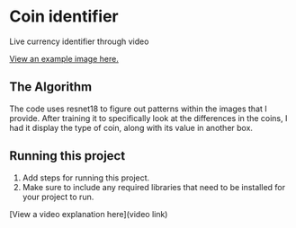 # Coin identifier

Live currency identifier through video

[View an example image here.](https://imgur.com/uTBTJau)

## The Algorithm

The code uses resnet18 to figure out patterns within the images that I provide. After training it to specifically look at the differences in the coins, I had it display the type of coin, along with its value in another box.

## Running this project

1. Add steps for running this project.
2. Make sure to include any required libraries that need to be installed for your project to run.

[View a video explanation here](video link)

